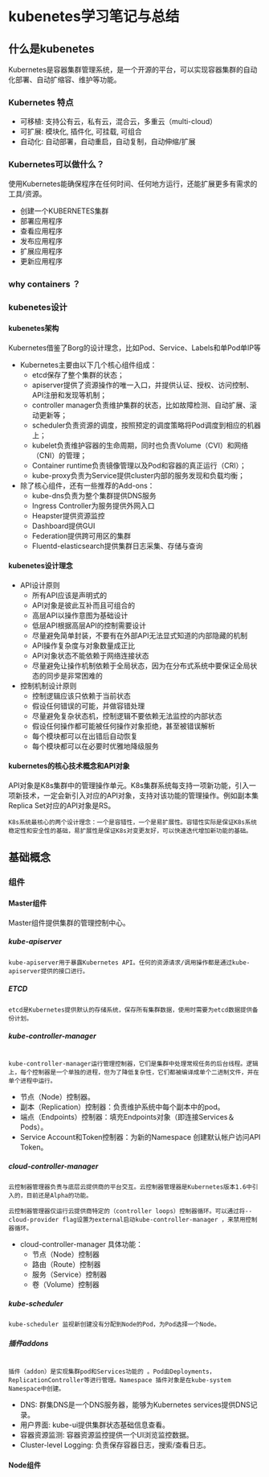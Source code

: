 # kubenetes学习笔记与总结
## 什么是kubenetes
  Kubernetes是容器集群管理系统，是一个开源的平台，可以实现容器集群的自动化部署、自动扩缩容、维护等功能。
### Kubernetes 特点 
  * 可移植: 支持公有云，私有云，混合云，多重云（multi-cloud）
  * 可扩展: 模块化, 插件化, 可挂载, 可组合
  * 自动化: 自动部署，自动重启，自动复制，自动伸缩/扩展
### Kubernetes可以做什么？
  使用Kubernetes能确保程序在任何时间、任何地方运行，还能扩展更多有需求的工具/资源。
  * 创建一个KUBERNETES集群
  * 部署应用程序
  * 查看应用程序
  * 发布应用程序
  * 扩展应用程序
  * 更新应用程序
### why containers ？
### kubenetes设计
#### kubenetes架构
Kubernetes借鉴了Borg的设计理念，比如Pod、Service、Labels和单Pod单IP等
* Kubernetes主要由以下几个核心组件组成：
  * etcd保存了整个集群的状态；
  * apiserver提供了资源操作的唯一入口，并提供认证、授权、访问控制、API注册和发现等机制；
  * controller manager负责维护集群的状态，比如故障检测、自动扩展、滚动更新等；
  * scheduler负责资源的调度，按照预定的调度策略将Pod调度到相应的机器上；
  * kubelet负责维护容器的生命周期，同时也负责Volume（CVI）和网络（CNI）的管理；
  * Container runtime负责镜像管理以及Pod和容器的真正运行（CRI）；
  * kube-proxy负责为Service提供cluster内部的服务发现和负载均衡；
* 除了核心组件，还有一些推荐的Add-ons：
  * kube-dns负责为整个集群提供DNS服务
  * Ingress Controller为服务提供外网入口
  * Heapster提供资源监控
  * Dashboard提供GUI
  * Federation提供跨可用区的集群
  * Fluentd-elasticsearch提供集群日志采集、存储与查询
#### kubenetes设计理念
* API设计原则
  * 所有API应该是声明式的
  * API对象是彼此互补而且可组合的
  * 高层API以操作意图为基础设计
  * 低层API根据高层API的控制需要设计
  * 尽量避免简单封装，不要有在外部API无法显式知道的内部隐藏的机制
  * API操作复杂度与对象数量成正比
  * API对象状态不能依赖于网络连接状态
  * 尽量避免让操作机制依赖于全局状态，因为在分布式系统中要保证全局状态的同步是非常困难的
* 控制机制设计原则
  * 控制逻辑应该只依赖于当前状态
  * 假设任何错误的可能，并做容错处理
  * 尽量避免复杂状态机，控制逻辑不要依赖无法监控的内部状态
  * 假设任何操作都可能被任何操作对象拒绝，甚至被错误解析
  * 每个模块都可以在出错后自动恢复
  * 每个模块都可以在必要时优雅地降级服务
#### kubernetes的核心技术概念和API对象
API对象是K8s集群中的管理操作单元。K8s集群系统每支持一项新功能，引入一项新技术，一定会新引入对应的API对象，支持对该功能的管理操作。例如副本集Replica Set对应的API对象是RS。

```
K8s系统最核心的两个设计理念：一个是容错性，一个是易扩展性。容错性实际是保证K8s系统稳定性和安全性的基础，易扩展性是保证K8s对变更友好，可以快速迭代增加新功能的基础。
```
## 基础概念
### 组件
#### Master组件
Master组件提供集群的管理控制中心。
##### kube-apiserver
```
kube-apiserver用于暴露Kubernetes API。任何的资源请求/调用操作都是通过kube-apiserver提供的接口进行。
```
##### ETCD
```
etcd是Kubernetes提供默认的存储系统，保存所有集群数据，使用时需要为etcd数据提供备份计划。
```
##### kube-controller-manager
``` 

kube-controller-manager运行管理控制器，它们是集群中处理常规任务的后台线程。逻辑上，每个控制器是一个单独的进程，但为了降低复杂性，它们都被编译成单个二进制文件，并在单个进程中运行。
```
  * 节点（Node）控制器。
  * 副本（Replication）控制器：负责维护系统中每个副本中的pod。
  * 端点（Endpoints）控制器：填充Endpoints对象（即连接Services＆Pods）。
  * Service Account和Token控制器：为新的Namespace 创建默认帐户访问API Token。
##### cloud-controller-manager
```
云控制器管理器负责与底层云提供商的平台交互。云控制器管理器是Kubernetes版本1.6中引入的，目前还是Alpha的功能。

云控制器管理器仅运行云提供商特定的（controller loops）控制器循环。可以通过将--cloud-provider flag设置为external启动kube-controller-manager ，来禁用控制器循环。
```
* cloud-controller-manager 具体功能：
  * 节点（Node）控制器
  * 路由（Route）控制器
  * 服务（Service）控制器
  * 卷（Volume）控制器
##### kube-scheduler
```
kube-scheduler 监视新创建没有分配到Node的Pod，为Pod选择一个Node。
```
##### 插件addons
``` 

插件（addon）是实现集群pod和Services功能的 。Pod由Deployments，ReplicationController等进行管理。Namespace 插件对象是在kube-system Namespace中创建。
```
* DNS: 群集DNS是一个DNS服务器，能够为Kubernetes services提供DNS记录。
* 用户界面: kube-ui提供集群状态基础信息查看。
* 容器资源监测: 容器资源监控提供一个UI浏览监控数据。
* Cluster-level Logging: 负责保存容器日志，搜索/查看日志。

#### Node组件


